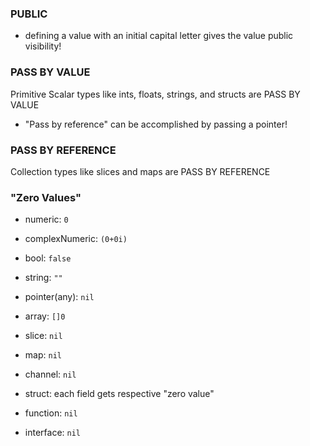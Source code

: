 ### PUBLIC
- defining a value with an initial capital letter gives the value public visibility!

### PASS BY VALUE
Primitive Scalar types like ints, floats, strings, and structs are PASS BY VALUE
- "Pass by reference" can be accomplished by passing a pointer!

### PASS BY REFERENCE
Collection types like slices and maps are PASS BY REFERENCE


### "Zero Values"
- numeric: `0`
- complexNumeric: `(0+0i)`

- bool: `false`
- string: `""`
- pointer(any): `nil`
- array: `[]0`
- slice: `nil`
- map: `nil`
- channel: `nil`
- struct: each field gets respective "zero value"
- function: `nil`
- interface: `nil`
